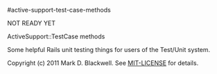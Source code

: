 #active-support-test-case-methods

NOT READY YET

ActiveSupport::TestCase methods

Some helpful Rails unit testing things for users of the Test/Unit system.

Copyright (c) 2011 Mark D. Blackwell. See [MIT-LICENSE](MIT-LICENSE) for details.
